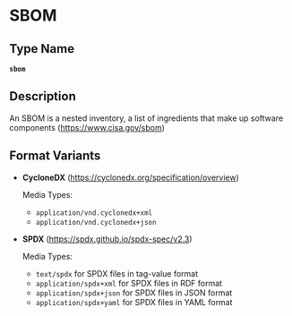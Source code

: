 # SBOM

## Type Name
**`sbom`**

## Description
An SBOM is a nested inventory, a list of ingredients that make up software components (https://www.cisa.gov/sbom)

## Format Variants

- **CycloneDX** (https://cyclonedx.org/specification/overview)  

  Media Types:  
  - `application/vnd.cyclonedx+xml`  
  - `application/vnd.cyclonedx+json`  

- **SPDX** (https://spdx.github.io/spdx-spec/v2.3)  

  Media Types:  
  - `text/spdx` for SPDX files in tag-value format   
  - `application/spdx+xml` for SPDX files in RDF format   
  - `application/spdx+json` for SPDX files in JSON format   
  - `application/spdx+yaml` for SPDX files in YAML format   
